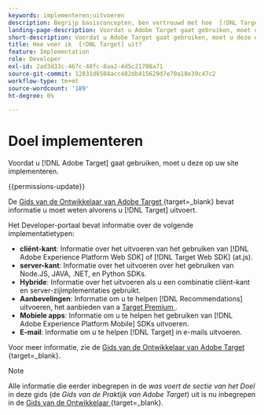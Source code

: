 ```yaml
---
keywords: implementeren;uitvoeren
description: Begrijp basisconcepten, ben vertrouwd met hoe  [!DNL Target]  werkt en met uw infrastructuur integreert, en begrijp hoe de bezoekers worden gevolgd.
landing-page-description: Voordat u Adobe Target gaat gebruiken, moet u deze op uw site implementeren.
short-description: Voordat u Adobe Target gaat gebruiken, moet u deze op uw site implementeren.
title: Hoe voer ik  [!DNL Target] uit?
feature: Implementation
role: Developer
exl-id: 2ad3d33c-467c-48fc-8aa2-4d5c21708a71
source-git-commit: 12831d6584acc482db415629d7e70a18e39c47c2
workflow-type: tm+mt
source-wordcount: '189'
ht-degree: 0%

---
```


# Doel implementeren

Voordat u [!DNL Adobe Target] gaat gebruiken, moet u deze op uw site implementeren.

{{permissions-update}}

De [ Gids van de Ontwikkelaar van Adobe Target ](https://experienceleague.adobe.com/docs/target-dev/developer/overview.html) {target=_blank} bevat informatie u moet weten alvorens u [!DNL Target] uitvoert.

Het Developer-portaal bevat informatie over de volgende implementatietypen:

* **cliënt-kant**: Informatie over het uitvoeren van het gebruiken van [!DNL Adobe Experience Platform Web SDK] of [!DNL Target Web SDK] (at.js).
* **server-kant**: Informatie over het uitvoeren over het gebruiken van Node.JS, JAVA, .NET, en Python SDKs.
* **Hybride**: Informatie over het uitvoeren als u een combinatie cliënt-kant en server-zijimplementaties gebruikt.
* **Aanbevelingen**: Informatie om u te helpen [!DNL Recommendations] uitvoeren, het aanbieden van a [ Target Premium ](/help/main/c-intro/intro.md#premium).
* **Mobiele apps**: Informatie om u te helpen het gebruiken van [!DNL Adobe Experience Platform Mobile] SDKs uitvoeren.
* **E-mail**: Informatie om u te helpen [!DNL Target] in e-mails uitvoeren.

Voor meer informatie, zie de [ Gids van de Ontwikkelaar van Adobe Target ](https://experienceleague.adobe.com/docs/target-dev/developer/overview.html) {target=_blank}.

>[!NOTE]
>
>Alle informatie die eerder inbegrepen in de *was voert de sectie van het Doel* in deze gids (de *Gids van de Praktijk van Adobe Target*) uit is nu inbegrepen in de [ Gids van de Ontwikkelaar ](https://experienceleague.adobe.com/docs/target-dev/developer/overview.html) {target=_blank}.




